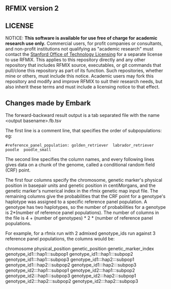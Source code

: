 ## RFMIX version 2

## LICENSE

NOTICE: **This software is available for use free of charge for academic research use only.** Commercial users, for profit companies or consultants, and non-profit institutions not qualifying as "academic research" must contact the [Stanford Office of Technology Licensing](http://otl.stanford.edu/) for a separate license to use RFMIX. This applies to this repository directly and any other repository that includes RFMIX source, executables, or git commands that pull/clone this repository as part of its function. Such repositories, whether mine or others, must include this notice. Academic users may fork this repository and modify and improve RFMIX to suit their research needs, but also inherit these terms and must include a licensing notice to that effect.

## Changes made by Embark

The forward-backward result output is a tab separated file with the name \<output basename\>.fb.tsv

The first line is a comment line, that specifies the order of subpopulations:
eg:
```
#reference_panel_population: golden_retriever  labrador_retriever  poodle  poodle_small
```

The second line specifies the column names, and every following lines gives data on a chunk of the genome, called a conditional random field (CRF) point.

The first four columns specify the chromosome, genetic marker's physical position in basepair units and genetic position in centiMorgans, and the genetic marker's numerical index in the rfmix genetic map input file. The remaining columns give the probabilities that the CRF point for a genotype's haplotype was assigned to a specific reference panel population. A genotype has two haplotypes, so the number of probabilities for a genotype is 2*(number of reference panel populations). The number of columns in the file is 4 + (number of genotypes) * 2 * (number of reference panel populations.


For example, for a rfmix run with 2 admixed genotype_ids run against 3 reference panel populations, the columns would be:

  chromosome
  physical_position
  genetic_position
  genetic_marker_index
  genotype_id1:::hap1:::subpop1
  genotype_id1:::hap1:::subpop2
  genotype_id1:::hap1:::subpop3
  genotype_id1:::hap2:::subpop1
  genotype_id1:::hap2:::subpop2
  genotype_id1:::hap2:::subpop3
  genotype_id2:::hap1:::subpop1
  genotype_id2:::hap1:::subpop2
  genotype_id2:::hap1:::subpop3
  genotype_id2:::hap2:::subpop1
  genotype_id2:::hap2:::subpop2
  genotype_id2:::hap2:::subpop3
